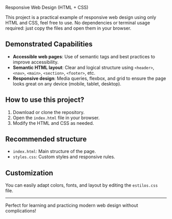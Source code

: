Responsive Web Design (HTML + CSS)

This project is a practical example of responsive web design using only HTML and CSS, feel free to use. No dependencies or terminal usage required: just copy the files and open them in your browser.

## Demonstrated Capabilities
- **Accessible web pages**: Use of semantic tags and best practices to improve accessibility.
- **Semantic HTML layout**: Clear and logical structure using `<header>`, `<nav>`, `<main>`, `<section>`, `<footer>`, etc.
- **Responsive design**: Media queries, flexbox, and grid to ensure the page looks great on any device (mobile, tablet, desktop).

## How to use this project?
1. Download or clone the repository.
2. Open the `index.html` file in your browser.
3. Modify the HTML and CSS as needed.

## Recommended structure
- `index.html`: Main structure of the page.
- `styles.css`: Custom styles and responsive rules.

## Customization
You can easily adapt colors, fonts, and layout by editing the `estilos.css` file.

---

Perfect for learning and practicing modern web design without complications!
